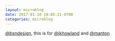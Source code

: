 ```yaml
---
layout: microblog
date: 2017-01-10 18:05:21-0700
categories: microblog
---
```

[@bsndesign](https://www.instagram.com/bsndesign/), this is for [@jkhowland](https://twitter.com/jkhowland) and [@manton](http://manton.org)
